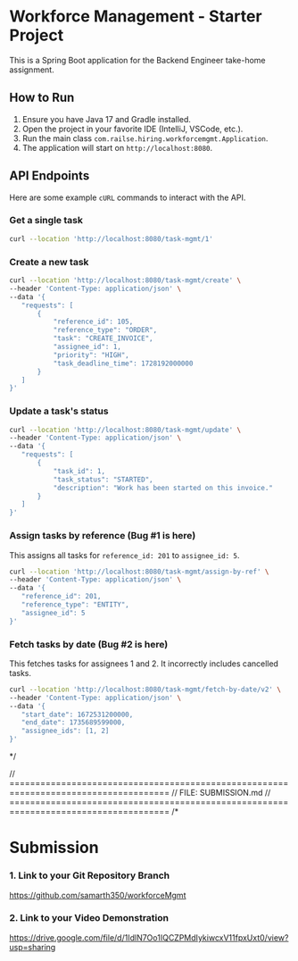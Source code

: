 # Workforce Management - Starter Project


This is a Spring Boot application for the Backend Engineer take-home assignment.


## How to Run


1.  Ensure you have Java 17 and Gradle installed.
2.  Open the project in your favorite IDE (IntelliJ, VSCode, etc.).
3.  Run the main class `com.railse.hiring.workforcemgmt.Application`.
4.  The application will start on `http://localhost:8080`.


## API Endpoints


Here are some example `cURL` commands to interact with the API.


### Get a single task
```bash
curl --location 'http://localhost:8080/task-mgmt/1'
```


### Create a new task
```bash
curl --location 'http://localhost:8080/task-mgmt/create' \
--header 'Content-Type: application/json' \
--data '{
   "requests": [
       {
           "reference_id": 105,
           "reference_type": "ORDER",
           "task": "CREATE_INVOICE",
           "assignee_id": 1,
           "priority": "HIGH",
           "task_deadline_time": 1728192000000
       }
   ]
}'
```


### Update a task's status
```bash
curl --location 'http://localhost:8080/task-mgmt/update' \
--header 'Content-Type: application/json' \
--data '{
   "requests": [
       {
           "task_id": 1,
           "task_status": "STARTED",
           "description": "Work has been started on this invoice."
       }
   ]
}'
```


### Assign tasks by reference (Bug #1 is here)
This assigns all tasks for `reference_id: 201` to `assignee_id: 5`.
```bash
curl --location 'http://localhost:8080/task-mgmt/assign-by-ref' \
--header 'Content-Type: application/json' \
--data '{
   "reference_id": 201,
   "reference_type": "ENTITY",
   "assignee_id": 5
}'
```


### Fetch tasks by date (Bug #2 is here)
This fetches tasks for assignees 1 and 2. It incorrectly includes cancelled tasks.
```bash
curl --location 'http://localhost:8080/task-mgmt/fetch-by-date/v2' \
--header 'Content-Type: application/json' \
--data '{
   "start_date": 1672531200000,
   "end_date": 1735689599000,
   "assignee_ids": [1, 2]
}'
```
*/




// =====================================================================================
// FILE: SUBMISSION.md
// =====================================================================================
/*
# Submission


### 1. Link to your Git Repository Branch
https://github.com/samarth350/workforceMgmt


### 2. Link to your Video Demonstration
https://drive.google.com/file/d/1IdlN7Oo1IQCZPMdIykiwcxV11fpxUxt0/view?usp=sharing
